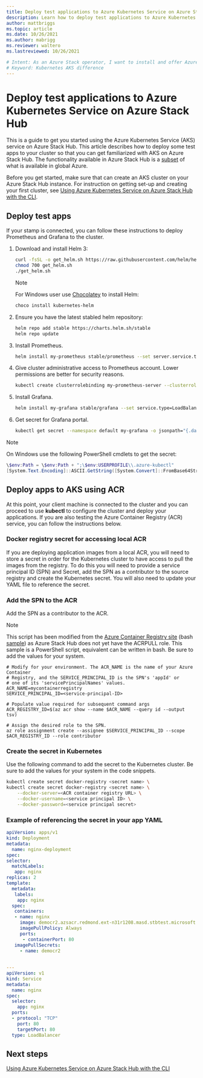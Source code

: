```yaml
---
title: Deploy test applications to Azure Kubernetes Service on Azure Stack Hub
description: Learn how to deploy test applications to Azure Kubernetes Service on Azure Stack Hub.
author: mattbriggs
ms.topic: article
ms.date: 10/26/2021
ms.author: mabrigg
ms.reviewer: waltero
ms.lastreviewed: 10/26/2021

# Intent: As an Azure Stack operator, I want to install and offer Azure Kubernetes Service on Azure Stack Hub so my supported user can offer containerized solutions.
# Keyword: Kubernetes AKS difference
---
```


# Deploy test applications to Azure Kubernetes Service on Azure Stack Hub

This is a guide to get you started using the Azure Kubernetes Service (AKS) service on Azure Stack Hub. This article describes how to deploy some test apps to your cluster so that you can get familiarized with AKS on Azure Stack Hub. The functionality available in Azure Stack Hub is a [subset](aks-overview.md) of what is available in global Azure.

Before you get started, make sure that can create an AKS cluster on your Azure Stack Hub instance. For instruction on getting set-up and creating your first cluster, see [Using Azure Kubernetes Service on Azure Stack Hub with the CLI](aks-how-to-use-cli.md).

## Deploy test apps

If your stamp is connected, you can follow these instructions to deploy Prometheus and Grafana to the cluster.

1.  Download and install Helm 3:

    ```bash  
    curl -fsSL -o get_helm.sh https://raw.githubusercontent.com/helm/helm/master/scripts/get-helm-3
    chmod 700 get_helm.sh
    ./get_helm.sh
    ```

    > [!NOTE]  
    > For Windows user use [Chocolatey](https://chocolatey.org/install) to install Helm:
    >```powershell  
    >choco install kubernetes-helm
    >```

1.  Ensure you have the latest stabled helm repository:

    ```bash  
    helm repo add stable https://charts.helm.sh/stable
    helm repo update
    ```

1.  Install Prometheus.

    ```bash  
    helm install my-prometheus stable/prometheus --set server.service.type=LoadBalancer --set rbac.create=false
    ```

1.  Give cluster administrative access to Prometheus account. Lower permissions are better for security reasons.

    ```bash  
    kubectl create clusterrolebinding my-prometheus-server --clusterrole=cluster-admin --serviceaccount=default:my-prometheus-server
    ```

1.  Install Grafana.

    ```bash  
    helm install my-grafana stable/grafana --set service.type=LoadBalancer --set rbac.create=false
    ```

1.  Get secret for Grafana portal.

    ```bash  
    kubectl get secret --namespace default my-grafana -o jsonpath="{.data.admin-password}" | base64 --decode ; echo
    ```

> [!NOTE]  
> On Windows use the following PowerShell cmdlets to get the secret:
> ```powershell  
> \$env:Path = \$env:Path + ";\$env:USERPROFILE\\.azure-kubectl"
> [System.Text.Encoding]::ASCII.GetString([System.Convert]::FromBase64String(\$(kubectl get secret --namespace default my-grafana -o jsonpath="{.data.admin-password}")))
> ```

## Deploy apps to AKS using ACR

At this point, your client machine is connected to the cluster and you can proceed to use **kubectl** to configure the cluster and deploy your applications. If you are also testing the Azure Container Registry (ACR) service, you can follow the instructions below.

### Docker registry secret for accessing local ACR

If you are deploying application images from a local ACR, you will need to store a secret in order for the Kubernetes cluster to have access to pull the images from the registry. To do this you will need to provide a service principal ID (SPN) and Secret, add the SPN as a contributor to the source registry and create the Kubernetes secret. You will also need to update your YAML file to reference the secret.

### Add the SPN to the ACR

Add the SPN as a contributor to the ACR. 

> [!NOTE]  
> This script has been modified from the [Azure Container Registry site](/azure/container-registry/container-registry-auth-service-principal) (bash [sample](https://github.com/Azure-Samples/azure-cli-samples/blob/master/container-registry/service-principal-assign-role/service-principal-assign-role.sh)) as Azure Stack Hub does not yet have the ACRPULL role. This sample is a PowerShell script, equivalent can be written in bash. Be sure to add the values for your system.

```azurecli  
# Modify for your environment. The ACR_NAME is the name of your Azure Container
# Registry, and the SERVICE_PRINCIPAL_ID is the SPN's 'appId' or
# one of its 'servicePrincipalNames' values.
ACR_NAME=mycontainerregistry
SERVICE_PRINCIPAL_ID=<service-principal-ID>

# Populate value required for subsequent command args
ACR_REGISTRY_ID=$(az acr show --name $ACR_NAME --query id --output tsv)

# Assign the desired role to the SPN. 
az role assignment create --assignee $SERVICE_PRINCIPAL_ID --scope $ACR_REGISTRY_ID --role contributor

```

### Create the secret in Kubernetes

Use the following command to add the secret to the Kubernetes cluster. Be sure to add the values for your system in the code snippets.

```bash
kubectl create secret docker-registry <secret name> \
kubectl create secret docker-registry <secret name> \
    --docker-server=<ACR container registry URL> \
    --docker-username=<service principal ID> \
    --docker-password=<service principal secret> 

```

### Example of referencing the secret in your app YAML

```yaml
apiVersion: apps/v1
kind: Deployment
metadata:
  name: nginx-deployment 
spec:
selector:
  matchLabels:
   app: nginx
replicas: 2
template:
  metadata:
   labels:
    app: nginx
  spec:
   containers:
   - name: nginx
     image: democr2.azsacr.redmond.ext-n31r1208.masd.stbtest.microsoft.com/library/nginx:1.17.3
     imagePullPolicy: Always
     ports: 
      - containerPort: 80
   imagePullSecrets:
     - name: democr2
 
 
---
apiVersion: v1
kind: Service
metadata:
  name: nginx
spec:
  selector:
    app: nginx
  ports:
  - protocol: "TCP"
    port: 80
    targetPort: 80
  type: LoadBalancer
```

## Next steps

[Using Azure Kubernetes Service on Azure Stack Hub with the CLI](aks-how-to-use-cli.md)